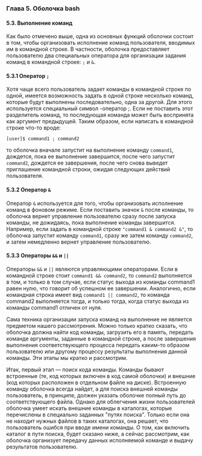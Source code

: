 ### Глава 5. Оболочка bash  

#### 5.3. Выполнение команд  

Как было отмечено выше, одна из основных функций оболочки состоит в том, чтобы организовать исполнение команд пользователя, вводимых им в командной строке. В частности, оболочка предоставляет пользователю два специальных оператора для организации задания команд в командной строке: `;` и `&`.


#### 5.3.1 Оператор `;`  

Хотя чаще всего пользователь задает команды в командной строке по одной, имеется возможность задать в одной строке несколько команд, которые будут выполнены последовательно, одна за другой. Для этого используется специальный символ -оператор ;. Если не поставить этот разделитель команд, то последующая команда может быть воспринята как аргумент предыдущей. Таким образом, если написать в командной строке что-то вроде:

`[user]$ command1 ; command2`

то оболочка вначале запустит на выполнение команду `command1`, дождется, пока ее выполнение завершится, после чего запустит `command2`, дождется ее завершения, после чего снова выведет приглашение командной строки, ожидая следующих действий пользователя.

#### 5.3.2 Оператор `&`  

Оператор `&` используется для того, чтобы организовать исполнение команд в фоновом режиме. Если поставить значок `&` после команды, то оболочка вернет управление пользователю сразу после запуска команды, не дожидаясь, пока выполнение команды завершится. Например, если задать в командной строке `"command1 & command2 &"`, то оболочка запустит команду `command1`, сразу же затем команду `command2`, и затем немедленно вернет управление пользователю.

#### 5.3.3 Операторы `&&` и `||` 

Операторы `&&` и `||` являются управляющими операторами. Если в командной строке стоит `command1 && command2`, то `command2` выполняется в том, и только в том случае, если статус выхода из команды command1 равен нулю, что говорит об успешном ее завершении. Аналогично, если командная строка имеет вид `command1 || command2`, то команда command2 выполняется тогда, и только тогда, когда статус выхода из команды command1 отличен от нуля.  

Сама техника организации запуска команд на выполнение не является предметом нашего рассмотрения. Можно только кратко сказать, что оболочка должна найти код команды, загрузить его в память, передать команде аргументы, заданные в командной строке, а после завершения выполнения соответствующего процесса передать каким-то образом пользователю или другому процессу результаты выполнения данной команды. Эти этапы мы кратко и рассмотрим.   

Итак, первый этап — поиск кода команды. Команды бывают встроенные (те, код которых включен в код самой оболочки) и внешние (код которых расположен в отдельном файле на диске). Встроенную команду оболочка всегда найдет, а для поиска внешней команды пользователь, в принципе, должен указать оболочке полный путь до соответствующего файла. Однако для облегчения жизни пользователей оболочка умеет искать внешние команды в каталогах, которые перечислены в специально заданных "путях поиска". Только если она не находит нужных файлов в таких каталогах, она решает, что пользователь ошибся при вводе имени команды. О том, как включить каталог в пути поиска, будет сказано ниже, а сейчас рассмотрим, как оболочка организует передачу данных исполняемой команде и выдачу результатов пользователю.   